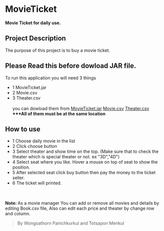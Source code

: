 # MovieTicket
__Movie Ticket for daily use.__
## Project Description
  The purpose of this project is to buy a movie ticket.

## Please Read this before dowload JAR file.
To run this application you will need 3 things
- 1 MovieTicket.jar
- 2 Movie.csv
- 3 Theater.csv
<br><br>
you can dowload them from [MovieTicket.jar](https://github.com/hereton/MovieTicket/blob/master/MovieTicket.jar) [Movie.csv](https://github.com/hereton/MovieTicket/blob/master/Movie.csv) [Theater.csv](https://github.com/hereton/MovieTicket/blob/master/Theater.csv)
<br><b>***All of them must be at the same location</b><br>
## How to use 
- 1 Choose daily movie in the list 
- 2 Click choose button 
- 3 Select theater and show time on the top. (Make sure that to check the theater which is special theater or not. ex "3D","4D")
- 4 Select seat where you like. Hover a mouse on top of seat to show the position.
- 5 After selected seat click buy button then pay the money to the ticket seller.
- 6 The ticket will printed.

<br>
<br><b>Note: </b> As a movie manager You can add or remove all movies and details by editing Book.csv file, Also can edit each price and theater by change row and column.

>By Wongsathorn Panichkurkul and Totsapon Menkul
